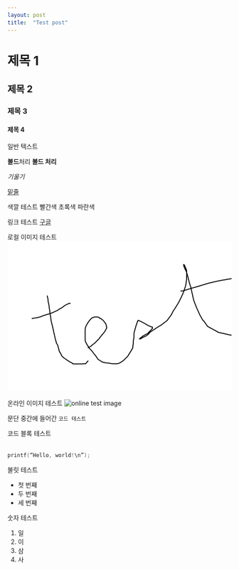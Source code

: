 ```yaml
---
layout: post
title:  "Test post"
---
```

# 제목 1


## 제목 2


### 제목 3


#### 제목 4

일반 텍스트

**볼드**처리 **볼드 처리**

_기울기_

<span style="text-decoration:underline;">밑줄</span>

색깔 테스트 빨간색 초록색 파란색

링크 테스트 [구글](https://google.com)

로컬 이미지 테스트 ![local test image](/img/test.png)

온라인 이미지 테스트 ![online test image]([https://www.google.com/images/branding/googlelogo/2x/googlelogo_color_92x30dp.png](https://www.google.com/images/branding/googlelogo/2x/googlelogo_color_92x30dp.png))

문단 중간에 들어간 ```코드 테스트```

코드 블록 테스트

```c

printf(“Hello, world!\n”);

```

불릿 테스트



* 첫 번째
* 두 번째
* 세 번째

숫자 테스트



1. 일
2. 이
3. 삼
4. 사